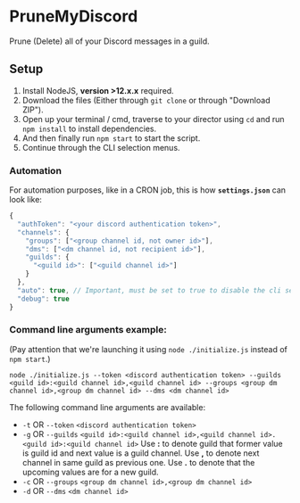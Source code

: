 # PruneMyDiscord
Prune (Delete) all of your Discord messages in a guild.

## Setup
 1. Install NodeJS, **version >12.x.x** required.
 2. Download the files (Either through `git clone` or through "Download ZIP").
 3. Open up your terminal / cmd, traverse to your director using `cd` and run `npm install` to install dependencies.
 4. And then finally run `npm start` to start the script.
 5. Continue through the CLI selection menus.

### Automation
For automation purposes, like in a CRON job, this is how **`settings.json`** can look like:
```js
{
  "authToken": "<your discord authentication token>",
  "channels": {
    "groups": ["<group channel id, not owner id>"],
    "dms": ["<dm channel id, not recipient id>"],
    "guilds": {
      "<guild id>": ["<guild channel id>"]
    }
  },
  "auto": true, // Important, must be set to true to disable the cli selection menus.
  "debug": true
}
```

### Command line arguments example:
(Pay attention that we're launching it using `node ./initialize.js` instead of `npm start`.)
```
node ./initialize.js --token <discord authentication token> --guilds <guild id>:<guild channel id>,<guild channel id> --groups <group dm channel id>,<group dm channel id> --dms <dm channel id>
```
The following command line arguments are available:
  * `-t` OR `--token` `<discord authentication token>`
  * `-g` OR `--guilds` `<guild id>:<guild channel id>,<guild channel id>.<guild id>:<guild channel id>` Use **:** to denote guild that former value is guild id and next value is a guild channel. Use **,** to denote next channel in same guild as previous one. Use **.** to denote that the upcoming values are for a new guild. 
  * `-c` OR `--groups` `<group dm channel id>,<group dm channel id>`
  * `-d` OR `--dms` `<dm channel id>`
